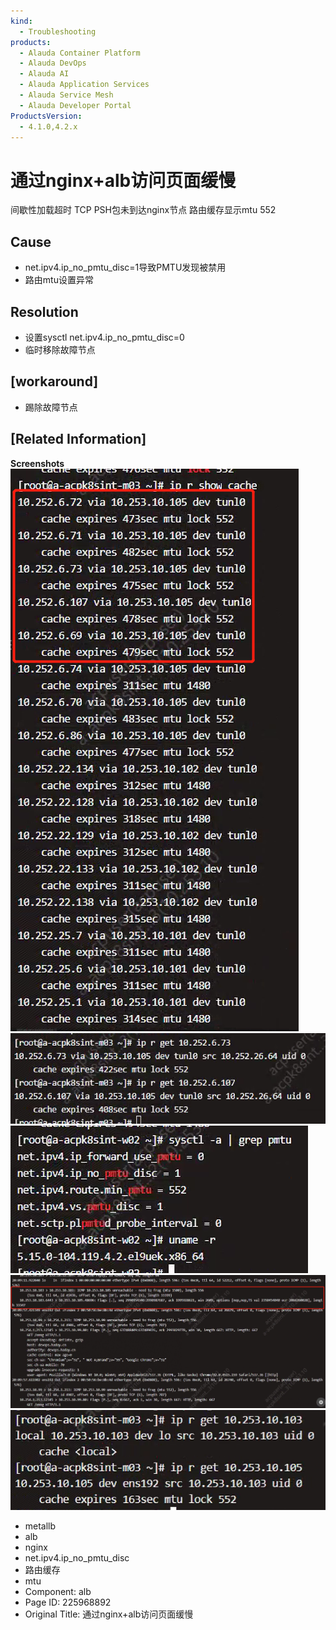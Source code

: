 ```yaml
---
kind:
  - Troubleshooting
products:
  - Alauda Container Platform
  - Alauda DevOps
  - Alauda AI
  - Alauda Application Services
  - Alauda Service Mesh
  - Alauda Developer Portal
ProductsVersion:
  - 4.1.0,4.2.x
---
```

<!-- A type of document that involves encountering a fault, diagnosing it, performing root cause analysis, and providing solutions. -->

# 通过nginx+alb访问页面缓慢

间歇性加载超时 TCP PSH包未到达nginx节点 路由缓存显示mtu 552

## Cause
- net.ipv4.ip_no_pmtu_disc=1导致PMTU发现被禁用
- 路由mtu设置异常

## Resolution
- 设置sysctl net.ipv4.ip_no_pmtu_disc=0
- 临时移除故障节点

## [workaround]
- 踢除故障节点

## [Related Information]
**Screenshots**
![](assets/tong-guo-nginx-albfang-wen-ye-mian-huan-man/image-2024-8-5_16-53-21.png)
![](assets/tong-guo-nginx-albfang-wen-ye-mian-huan-man/image-2024-8-5_16-56-32.png)
![](assets/tong-guo-nginx-albfang-wen-ye-mian-huan-man/image-2024-8-5_16-56-56.png)
![](assets/tong-guo-nginx-albfang-wen-ye-mian-huan-man/image-2024-8-5_16-58-11.png)
![](assets/tong-guo-nginx-albfang-wen-ye-mian-huan-man/image-2024-8-5_16-58-57.png)
- metallb
- alb
- nginx
- net.ipv4.ip_no_pmtu_disc
- 路由缓存
- mtu
- Component: alb
- Page ID: 225968892
- Original Title: 通过nginx+alb访问页面缓慢
